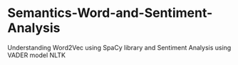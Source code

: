 # Semantics-Word-and-Sentiment-Analysis
Understanding Word2Vec using SpaCy library and Sentiment Analysis using VADER model NLTK
